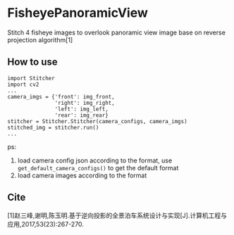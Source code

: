 # FisheyePanoramicView
Stitch 4 fisheye images to overlook panoramic view image base on reverse projection algorithm[1]
## How to use
```
import Stitcher
import cv2
...
camera_imgs = {'front': img_front,
               'right': img_right,
               'left': img_left,
               'rear': img_rear}
stitcher = Stitcher.Stitcher(camera_configs, camera_imgs)
stitched_img = stitcher.run()
...
```
ps:
1. load camera config json according to the format, use `get_default_camera_configs()` to get the default format
2. load camera images according to the format
## Cite
[1]赵三峰,谢明,陈玉明.基于逆向投影的全景泊车系统设计与实现[J].计算机工程与应用,2017,53(23):267-270.
